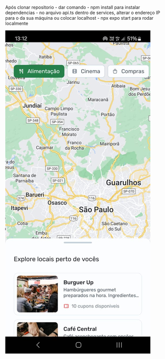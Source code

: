 Após clonar repositorio - dar comando - npm install para instalar dependencias - no arquivo api.ts dentro de services, alterar o endereço IP para o da sua máquina ou colocar localhost - npx expo start para rodar localmente

![Imagem do projeto](Nearby.jpg)
